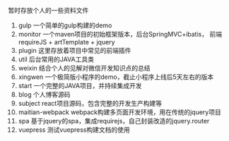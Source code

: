 暂时存放个人的一些资料文件

1. gulp 一个简单的gulp构建的demo
2. monitor 一个maven项目的初始框架版本，后台SpringMVC+ibatis， 前端requireJS + artTemplate + jquery
3. plugin 这里存放着项目中常见的前端插件
4. util 后台常用的JAVA工具类
5. weixin 结合个人的见解对微信开发知识点的总结
6. xingwen 一个极简版小程序的demo，截止小程序上线后5天左右的版本
7. start 一个完整的JAVA项目，并持续集成开发
8. blog 个人博客源码
9. subject react项目源码，包含完整的开发生产构建等
10. maitian-webpack webpack构建多页面开发环境，用在传统的jquery项目
11. spa 基于jquery的spa，集成requirejs，自己封装改造的jquery.router
12. vuepress 测试vuepress构建文档的使用
